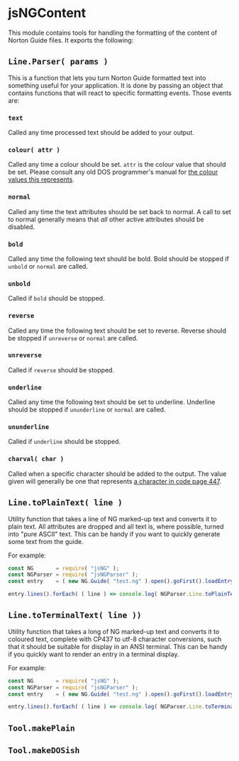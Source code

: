 # jsNGContent

This module contains tools for handling the formatting of the content of
Norton Guide files. It exports the following:

## `Line.Parser( params )`

This is a function that lets you turn Norton Guide formatted text into
something useful for your application. It is done by passing an object that
contains functions that will react to specific formatting events. Those
events are:

### `text`

Called any time processed text should be added to your output.

### `colour( attr )`

Called any time a colour should be set. `attr` is the colour value that
should be set. Please consult any old DOS programmer's manual
for
[the colour values this represents](https://en.wikipedia.org/wiki/BIOS_color_attributes).

### `normal`

Called any time the text attributes should be set back to normal. A call to
set to normal generally means that *all* other active attributes should be
disabled.

### `bold`

Called any time the following text should be bold. Bold should be stopped if
`unbold` or `normal` are called.

### `unbold`

Called if `bold` should be stopped.

### `reverse`

Called any time the following text should be set to reverse. Reverse should
be stopped if `unreverse` or `normal` are called.

### `unreverse`

Called if `reverse` should be stopped.

### `underline`

Called any time the following text should be set to underline. Underline
should be stopped if `ununderline` or `normal` are called.

### `ununderline`

Called if `underline` should be stopped.

### `charval( char )`

Called when a specific character should be added to the output. The value
given will generally be one that
represents
[a character in code page 447](https://en.wikipedia.org/wiki/Code_page_437).

## `Line.toPlainText( line )`

Utility function that takes a line of NG marked-up text and converts it to
plain text. All attributes are dropped and all text is, where possible,
turned into "pure ASCII" text. This can be handy if you want to quickly
generate some text from the guide.

For example:

```js
const NG       = require( "jsNG" );
const NGParser = require( "jsNGParser" );
const entry    = ( new NG.Guide( "test.ng" ).open().goFirst().loadEntry();

entry.lines().forEach( ( line ) => console.log( NGParser.Line.toPlainText( line ) ) );
```

## `Line.toTerminalText( line ))`

Utility function that takes a long of NG marked-up text and converts it to
coloured text, complete with CP437 to utf-8 character conversions, such that
it should be suitable for display in an ANSI terminal. This can be handy if
you quickly want to render an entry in a terminal display.

For example:

```js
const NG       = require( "jsNG" );
const NGParser = require( "jsNGParser" );
const entry    = ( new NG.Guide( "test.ng" ).open().goFirst().loadEntry();

entry.lines().forEach( ( line ) => console.log( NGParser.Line.toTerminalText( line ) ) );
```

## `Tool.makePlain`

## `Tool.makeDOSish`
